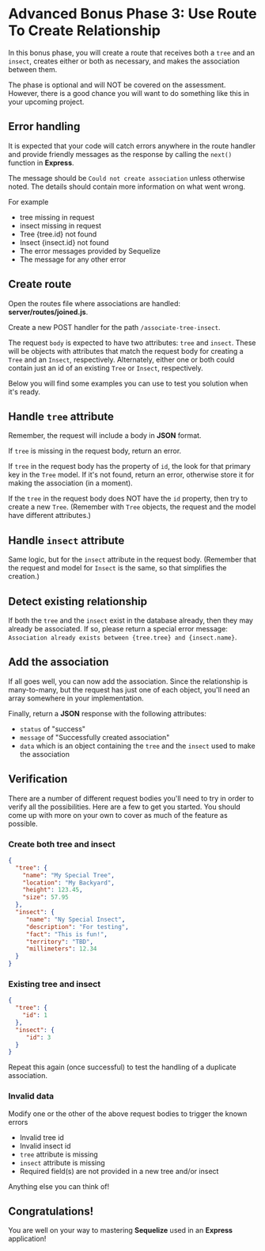 # Advanced Bonus Phase 3: Use Route To Create Relationship

In this bonus phase, you will create a route that receives both a `tree` and an
`insect`, creates either or both as necessary, and makes the association between
them.

The phase is optional and will NOT be covered on the assessment. However, there
is a good chance you will want to do something like this in your upcoming
project.

## Error handling

It is expected that your code will catch errors anywhere in the route handler
and provide friendly messages as the response by calling the `next()` function
in **Express**.

The message should be `Could not create association` unless otherwise noted. The
details should contain more information on what went wrong.

For example

* tree missing in request
* insect missing in request
* Tree {tree.id} not found
* Insect {insect.id} not found
* The error messages provided by Sequelize
* The message for any other error

## Create route

Open the routes file where associations are handled:
__server/routes/joined.js__.

Create a new POST handler for the path `/associate-tree-insect`.

The request `body` is expected to have two attributes: `tree` and `insect`.
These will be objects with attributes that match the request body for creating
a `Tree` and an `Insect`, respectively. Alternately, either one or both could
contain just an id of an existing `Tree` or `Insect`, respectively.

Below you will find some examples you can use to test you solution when it's
ready.

## Handle `tree` attribute

Remember, the request will include a body in **JSON** format.

If `tree` is missing in the request body, return an error.

If `tree` in the request body has the property of `id`, the look for that
primary key in the `Tree` model. If it's not found, return an error, otherwise
store it for making the association (in a moment).

If the `tree` in the request body does NOT have the `id` property, then try to
create a new `Tree`. (Remember with `Tree` objects, the request and the model
have different attributes.)

## Handle `insect` attribute

Same logic, but for the `insect` attribute in the request body. (Remember that
the request and model for `Insect` is the same, so that simplifies the
creation.)

## Detect existing relationship

If both the `tree` and the `insect` exist in the database already, then they may
already be associated. If so, please return a special error message:
`Association already exists between {tree.tree} and {insect.name}`.

## Add the association

If all goes well, you can now add the association. Since the relationship is
many-to-many, but the request has just one of each object, you'll need an array
somewhere in your implementation.

Finally, return a **JSON** response with the following attributes:

* `status` of "success"
* `message` of "Successfully created association"
* `data` which is an object containing the `tree` and the `insect` used to make
  the association

## Verification

There are a number of different request bodies you'll need to try in order to 
verify all the possibilities. Here are a few to get you started. You should come
up with more on your own to cover as much of the feature as possible.

### Create both tree and insect

```json
{
  "tree": {
    "name": "My Special Tree",
    "location": "My Backyard",
    "height": 123.45,
    "size": 57.95
  },
  "insect": {
     "name": "Ny Special Insect",
     "description": "For testing",
     "fact": "This is fun!",
     "territory": "TBD",
     "millimeters": 12.34
  }
}
```

### Existing tree and insect

```json
{
  "tree": {
    "id": 1
  },
  "insect": {
     "id": 3
  }
}
```

Repeat this again (once successful) to test the handling of a duplicate 
association.

### Invalid data

Modify one or the other of the above request bodies to trigger the known errors

* Invalid tree id
* Invalid insect id
* `tree` attribute is missing
* `insect` attribute is missing
* Required field(s) are not provided in a new tree and/or insect

Anything else you can think of!

## Congratulations!

You are well on your way to mastering **Sequelize** used in an **Express**
application!